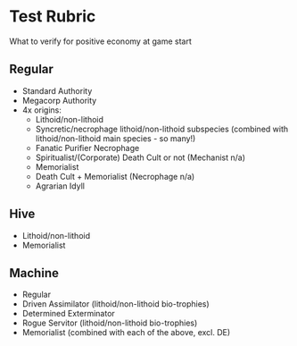 # Test Rubric

What to verify for positive economy at game start

## Regular

* Standard Authority
* Megacorp Authority
* 4x origins:
    * Lithoid/non-lithoid
    * Syncretic/necrophage lithoid/non-lithoid subspecies (combined with lithoid/non-lithoid main species - so many!)
    * Fanatic Purifier Necrophage
    * Spiritualist/(Corporate) Death Cult or not (Mechanist n/a)
    * Memorialist
    * Death Cult + Memorialist (Necrophage n/a)
    * Agrarian Idyll

## Hive

* Lithoid/non-lithoid
* Memorialist

## Machine

* Regular
* Driven Assimilator (lithoid/non-lithoid bio-trophies)
* Determined Exterminator
* Rogue Servitor (lithoid/non-lithoid bio-trophies)
* Memorialist (combined with each of the above, excl. DE)